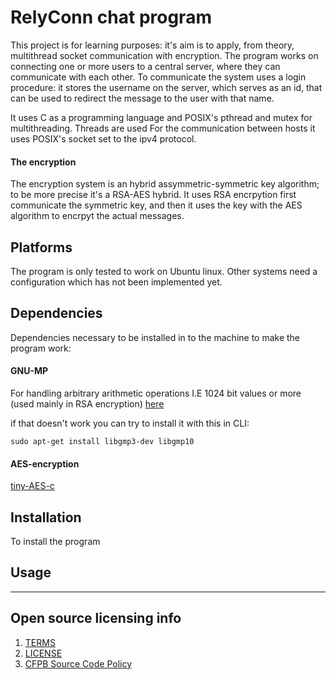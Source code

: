# RelyConn chat program

This project is for learning purposes: it's aim is to apply, from theory, multithread socket communication with encryption. The program
works on connecting one or more users to a central server, where they can communicate with each other. To communicate the system uses a login procedure: it
stores the username on the server, which serves as an id, that can be used to redirect the message to the user with that name.

It uses C as a programming language and POSIX's pthread and mutex for multithreading. 
Threads are used 
For the communication between hosts it uses POSIX's socket set to the ipv4 protocol.

#### The encryption
The encryption system is an hybrid assymmetric-symmetric key algorithm; to be more precise it's a RSA-AES hybrid.
It uses RSA encrpytion first communicate the symmetric key, and then it uses the key with the AES algorithm to encrpyt the actual messages.


## Platforms

The program is only tested to work on Ubuntu linux. Other systems need a configuration which has not been implemented yet.

## Dependencies

Dependencies necessary to be installed in to the machine to make the program work:

#### GNU-MP 
For handling arbitrary arithmetic operations I.E 1024 bit values or more (used mainly in RSA encryption)
[here](https://gmplib.org/#DOWNLOAD)

if that doesn't work you can try to install it with this in CLI: 
```
sudo apt-get install libgmp3-dev libgmp10
```

#### AES-encryption
[tiny-AES-c](https://github.com/kokke/tiny-AES-c)

## Installation

To install the program

## Usage



----

## Open source licensing info
1. [TERMS](TERMS.md)
2. [LICENSE](LICENSE)
3. [CFPB Source Code Policy](https://github.com/cfpb/source-code-policy/)

